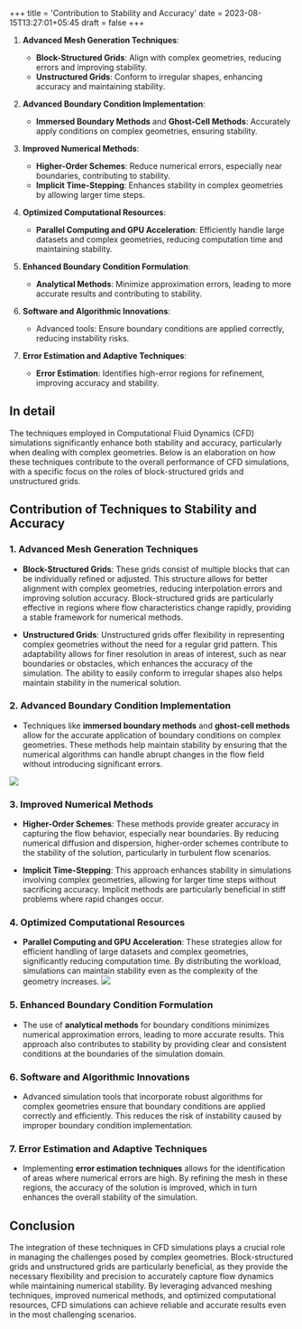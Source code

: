 +++
title = 'Contribution to Stability and Accuracy'
date = 2023-08-15T13:27:01+05:45
draft = false
+++

1. **Advanced Mesh Generation Techniques**:
   - **Block-Structured Grids**: Align with complex geometries, reducing errors and improving stability.
   - **Unstructured Grids**: Conform to irregular shapes, enhancing accuracy and maintaining stability.

2. **Advanced Boundary Condition Implementation**:
   - **Immersed Boundary Methods** and **Ghost-Cell Methods**: Accurately apply conditions on complex geometries, ensuring stability.

3. **Improved Numerical Methods**:
   - **Higher-Order Schemes**: Reduce numerical errors, especially near boundaries, contributing to stability.
   - **Implicit Time-Stepping**: Enhances stability in complex geometries by allowing larger time steps.

4. **Optimized Computational Resources**:
   - **Parallel Computing and GPU Acceleration**: Efficiently handle large datasets and complex geometries, reducing computation time and maintaining stability.
   

5. **Enhanced Boundary Condition Formulation**:
   - **Analytical Methods**: Minimize approximation errors, leading to more accurate results and contributing to stability.

6. **Software and Algorithmic Innovations**:
   - Advanced tools: Ensure boundary conditions are applied correctly, reducing instability risks.

7. **Error Estimation and Adaptive Techniques**:
   - **Error Estimation**: Identifies high-error regions for refinement, improving accuracy and stability.

## In detail

The techniques employed in Computational Fluid Dynamics (CFD) simulations significantly enhance both stability and accuracy, particularly when dealing with complex geometries. Below is an elaboration on how these techniques contribute to the overall performance of CFD simulations, with a specific focus on the roles of block-structured grids and unstructured grids.

## Contribution of Techniques to Stability and Accuracy

### 1. Advanced Mesh Generation Techniques

- **Block-Structured Grids**: These grids consist of multiple blocks that can be individually refined or adjusted. This structure allows for better alignment with complex geometries, reducing interpolation errors and improving solution accuracy. Block-structured grids are particularly effective in regions where flow characteristics change rapidly, providing a stable framework for numerical methods.

- **Unstructured Grids**: Unstructured grids offer flexibility in representing complex geometries without the need for a regular grid pattern. This adaptability allows for finer resolution in areas of interest, such as near boundaries or obstacles, which enhances the accuracy of the simulation. The ability to easily conform to irregular shapes also helps maintain stability in the numerical solution.

### 2. Advanced Boundary Condition Implementation

- Techniques like **immersed boundary methods** and **ghost-cell methods** allow for the accurate application of boundary conditions on complex geometries. These methods help maintain stability by ensuring that the numerical algorithms can handle abrupt changes in the flow field without introducing significant errors.

![](https://www.researchgate.net/profile/Chi-Zhu-3/publication/331505095/figure/fig2/AS:753423544758273@1556641579307/Two-dimensional-schematic-illustrating-the-ghost-cell-method-adopted-in-the-current.png)
### 3. Improved Numerical Methods

- **Higher-Order Schemes**: These methods provide greater accuracy in capturing the flow behavior, especially near boundaries. By reducing numerical diffusion and dispersion, higher-order schemes contribute to the stability of the solution, particularly in turbulent flow scenarios.

- **Implicit Time-Stepping**: This approach enhances stability in simulations involving complex geometries, allowing for larger time steps without sacrificing accuracy. Implicit methods are particularly beneficial in stiff problems where rapid changes occur.

### 4. Optimized Computational Resources

- **Parallel Computing and GPU Acceleration**: These strategies allow for efficient handling of large datasets and complex geometries, significantly reducing computation time. By distributing the workload, simulations can maintain stability even as the complexity of the geometry increases.
![](https://pythonnumericalmethods.studentorg.berkeley.edu/_images/13.01.01-parallel_vs_serial.png)
### 5. Enhanced Boundary Condition Formulation

- The use of **analytical methods** for boundary conditions minimizes numerical approximation errors, leading to more accurate results. This approach also contributes to stability by providing clear and consistent conditions at the boundaries of the simulation domain.

### 6. Software and Algorithmic Innovations

- Advanced simulation tools that incorporate robust algorithms for complex geometries ensure that boundary conditions are applied correctly and efficiently. This reduces the risk of instability caused by improper boundary condition implementation.

### 7. Error Estimation and Adaptive Techniques

- Implementing **error estimation techniques** allows for the identification of areas where numerical errors are high. By refining the mesh in these regions, the accuracy of the solution is improved, which in turn enhances the overall stability of the simulation.

## Conclusion

The integration of these techniques in CFD simulations plays a crucial role in managing the challenges posed by complex geometries. Block-structured grids and unstructured grids are particularly beneficial, as they provide the necessary flexibility and precision to accurately capture flow dynamics while maintaining numerical stability. By leveraging advanced meshing techniques, improved numerical methods, and optimized computational resources, CFD simulations can achieve reliable and accurate results even in the most challenging scenarios.
